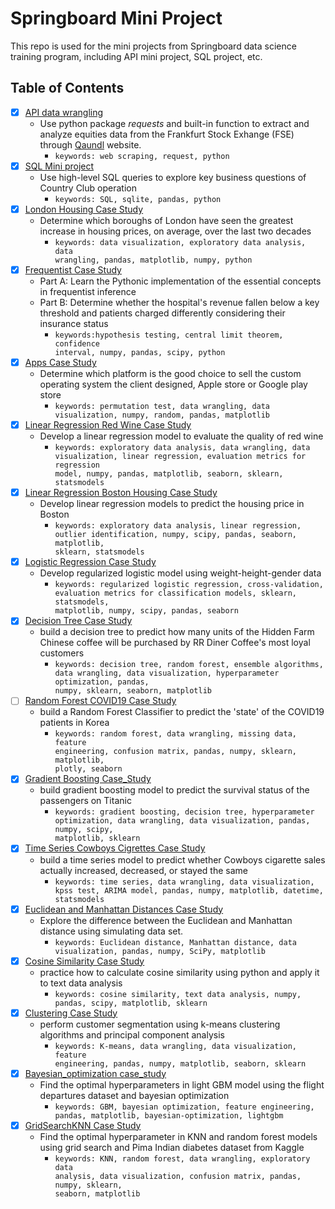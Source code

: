 # Springboard Mini Project

This repo is used for the mini projects from Springboard data science training program, including API mini project, SQL project, etc.

## Table of Contents
* [x] [API data wrangling](https://github.com/Lina-statistics/Springboard-mini-projects/blob/main/API%20data%20wrangling/api_data_wrangling_mini_project.ipynb)
     -  Use python package *requests* and built-in function to extract and analyze equities data from the Frankfurt Stock Exhange (FSE) through [Qaundl](http://www.quandl.com) website.
          -  <code>keywords: web scraping, request, python</code>
* [x] [SQL Mini project](https://github.com/Lina-statistics/Springboard-mini-projects/blob/main/SQL_Mini_project/SQLMiniProject.ipynb)
     -  Use high-level SQL queries to explore key business questions of Country Club operation
          -  <code>keywords: SQL, sqlite, pandas, python</code>
* [x] [London Housing Case Study](https://github.com/Lina-statistics/Springboard-mini-projects/blob/main/London_Housing_Case_Study/London_housing.ipynb)
     -  Determine which boroughs of London have seen the greatest increase in housing prices, on average, over the last two decades
          -  <code>keywords: data visualization, exploratory data analysis, data wrangling, pandas, matplotlib, numpy, python</code>
* [x] [Frequentist Case Study](https://github.com/Lina-statistics/Springboard-mini-projects/tree/main/Frequentist_Case_Study/Frequentist%20Case%20Study)
     -  Part A: Learn the Pythonic implementation of the essential concepts in frequentist inference
     -  Part B: Determine whether the hospital's revenue fallen below a key threshold and patients charged differently considering their insurance status
          -  <code>keywords:hypothesis testing, central limit theorem, confidence interval, numpy, pandas, scipy, python</code>
* [x] [Apps Case Study](https://github.com/Lina-statistics/Springboard-mini-projects/tree/main/Apps_Case_Study/Project%20Files)
     -  Determine which platform is the good choice to sell the custom operating system the client designed, Apple store or Google play store
          -  <code>keywords: permutation test, data wrangling, data visualization, numpy, random, pandas, matplotlib</code>
* [x] [Linear Regression Red Wine Case Study](https://github.com/Lina-statistics/Springboard-mini-projects/tree/main/Linear_Regression_red_wine_Case_Study)
     -  Develop a linear regression model to evaluate the quality of red wine
          -  <code>keywords: exploratory data analysis, data wrangling, data visualization, linear regression, evaluation metrics for regression model, numpy, pandas, matplotlib, seaborn, sklearn, statsmodels</code>
* [x] [Linear Regression Boston Housing Case Study](https://github.com/Lina-statistics/Springboard-mini-projects/blob/main/Linear_Regression_Boston_housing/Linear_Regression_Boston_Housing.ipynb)
     -  Develop linear regression models to predict the housing price in Boston
          -  <code>keywords: exploratory data analysis, linear regression, outlier identification, numpy, scipy, pandas, seaborn, matplotlib, sklearn, statsmodels</code>
* [x] [Logistic Regression Case Study](https://github.com/Lina-statistics/Springboard-mini-projects/blob/main/Logistic_Regression_Case_Study/Logistic%20Regression%20Advanced%20Case%20Study.ipynb)
     -  Develop regularized logistic model using weight-height-gender data
          -  <code>keywords: regularized logistic regression, cross-validation, evaluation metrics for classification models, sklearn, statsmodels, matplotlib, numpy, scipy, pandas, seaborn</code>
* [x] [Decision Tree Case Study](https://github.com/Lina-statistics/Springboard-mini-projects/blob/main/Decision_Tree_Case_Study/Decision%20Tree%20Specialty%20Coffee%20Case%20Study%20.ipynb)
     -  build a decision tree to predict how many units of the Hidden Farm Chinese coffee will be purchased by RR Diner Coffee's most loyal customers
          -  <code>keywords: decision tree, random forest, ensemble algorithms, data wrangling, data visualization, hyperparameter optimization, pandas, numpy, sklearn, seaborn, matplotlib</code> 
* [ ] [Random Forest COVID19 Case Study](https://github.com/Lina-statistics/Springboard-mini-projects/blob/main/Random_Forest_Case_Study/RandomForest_casestudy_covid19.ipynb)
     -  build a Random Forest Classifier to predict the 'state' of the COVID19 patients in Korea
          -  <code>keywords: random forest, data wrangling, missing data, feature engineering, confusion matrix, pandas, numpy, sklearn, matplotlib, plotly, seaborn</code>
* [x] [Gradient Boosting Case_Study](https://github.com/Lina-statistics/Springboard-mini-projects/blob/main/Gradient_Boosting_Case_Study/Gradient%20Boosting%20Case%20Study.ipynb)
     -  build gradient boosting model to predict the survival status of the passengers on Titanic
          -  <code>keywords: gradient boosting, decision tree, hyperparameter optimization, data wrangling, data visualization, pandas, numpy, scipy, matplotlib, sklearn</code>
* [x] [Time Series Cowboys Cigrettes Case Study](https://github.com/Lina-statistics/Springboard-mini-projects/blob/main/Time_Series_Cowboys_CigrettesCaseStudy/Cowboy%20Cigarettes%20Case%20Study.ipynb)
     -  build a time series model to predict  whether Cowboys cigarette sales actually increased, decreased, or stayed the same
          -  <code>keywords: time series, data wrangling, data visualization, kpss test, ARIMA model, pandas, numpy, matplotlib, datetime, statsmodels</code> 
* [x] [Euclidean and Manhattan Distances Case Study](https://github.com/Lina-statistics/Springboard-mini-projects/blob/main/Euclidean_and_Manhattan_Distances_Case_Study/Euclidean_and_Manhattan_Distances_Case_Study.ipynb)
     -  Explore the difference between the Euclidean and Manhattan distance using simulating data set.
          -  <code>keywords: Euclidean distance, Manhattan distance, data visualization, pandas, numpy, SciPy, matplotlib</code>
* [x] [Cosine Similarity Case Study](https://github.com/Lina-statistics/Springboard-mini-projects/blob/main/CosineSimilarityCaseStudy/Cosine_Similarity_Case_Study.ipynb)
     -  practice how to calculate cosine similarity using python and apply it to text data analysis
          -  <code>keywords: cosine similarity, text data analysis, numpy, pandas, scipy, matplotlib, sklearn</code>
* [x] [Clustering Case Study](https://github.com/Lina-statistics/Springboard-mini-projects/blob/main/Clustering_Case_Study/Clustering%20Case%20Study%20-%20Customer%20Segmentation%20with%20K-Means.ipynb)
     -  perform customer segmentation using k-means clustering algorithms and principal component analysis
          -  <code>keywords: K-means, data wrangling, data visualization, feature engineering, pandas, numpy, matplotlib, seaborn, sklearn</code>
* [x] [Bayesian_optimization case_study](https://github.com/Lina-statistics/Springboard-mini-projects/blob/main/Bayesian_optimization_case_study/Bayesian_optimization_case_study.ipynb)
     -  Find the optimal hyperparameters in light GBM model using the flight departures dataset and bayesian optimization
          -  <code>keywords: GBM, bayesian optimization, feature engineering, pandas, matplotlib, bayesian-optimization, lightgbm</code>
* [x] [GridSearchKNN Case Study](https://github.com/Lina-statistics/Springboard-mini-projects/blob/main/GridSearchKNN_Case_Study/GridSearchKNN_Case_Study.ipynb)
     -  Find the optimal hyperparameter in KNN and random forest models using grid search and Pima Indian diabetes dataset from Kaggle
          -  <code>keywords: KNN, random forest, data wrangling, exploratory data analysis, data visualization, confusion matrix, pandas, numpy, sklearn, seaborn, matplotlib</code>
